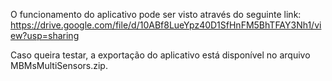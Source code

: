 O funcionamento do aplicativo pode ser visto através do seguinte link: https://drive.google.com/file/d/10ABf8LueYpz40D1SfHnFM5BhTFAY3Nh1/view?usp=sharing

Caso queira testar, a exportação do aplicativo está disponível no arquivo MBMsMultiSensors.zip.
